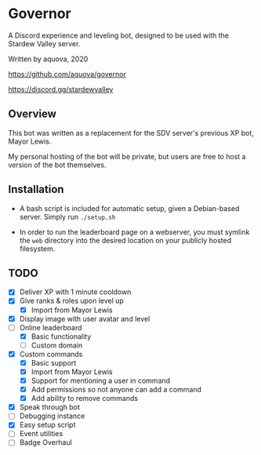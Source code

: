 # Governor

A Discord experience and leveling bot, designed to be used with the Stardew Valley server.

Written by aquova, 2020

https://github.com/aquova/governor

https://discord.gg/stardewvalley

## Overview

This bot was written as a replacement for the SDV server's previous XP bot, Mayor Lewis.

My personal hosting of the bot will be private, but users are free to host a version of the bot themselves.

## Installation

- A bash script is included for automatic setup, given a Debian-based server. Simply run `./setup.sh`

- In order to run the leaderboard page on a webserver, you must symlink the `web` directory into the desired location on your publicly hosted filesystem.

## TODO

- [x] Deliver XP with 1 minute cooldown
- [x] Give ranks & roles upon level up
    - [x] Import from Mayor Lewis
- [x] Display image with user avatar and level
- [ ] Online leaderboard
    - [x] Basic functionality
    - [ ] Custom domain
- [x] Custom commands
    - [x] Basic support
    - [x] Import from Mayor Lewis
    - [x] Support for mentioning a user in command
    - [x] Add permissions so not anyone can add a command
    - [x] Add ability to remove commands
- [x] Speak through bot
- [ ] Debugging instance
- [x] Easy setup script
- [ ] Event utilities
- [ ] Badge Overhaul
